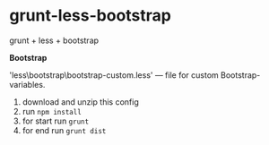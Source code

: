 # grunt-less-bootstrap
grunt + less + bootstrap


**Bootstrap**

'less\bootstrap\bootstrap-custom.less' — file for custom Bootstrap-variables.

1. download and unzip this config
2. run `npm install`
3. for start run `grunt`
4. for end run `grunt dist`
